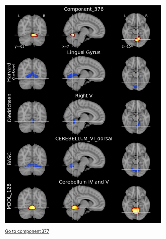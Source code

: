


![376](preliminary/376.jpg "Component 376")

[Go to component 377](https://parietal-inria.github.io/MODL_atlas/512/377 "Component 377")